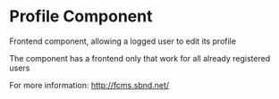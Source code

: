 Profile Component
=================
Frontend component, allowing a logged user to edit its profile 

The component has a frontend only that work for all already registered users

For more information: http://fcms.sbnd.net/
